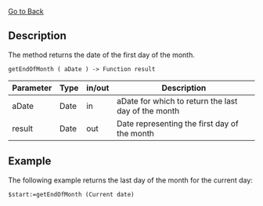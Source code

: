 <!-- getEndOfMonth ( Date ) -> Date
returns date of the last day of the month -->
[Go to Back](../../README.md)

## Description
The method returns the date of the first day of the month.

```4d
getEndOfMonth ( aDate ) -> Function result
```

| Parameter | Type | in/out | Description |
| --------- | ---- | ------ | ----------- |
|  aDate    | Date | in     |  aDate for which to return the last day of the month   |
|  result   | Date | out  | Date representing the first day of the month  |

## Example

The following example returns the last day of the month for the current day:

```4d
$start:=getEndOfMonth (Current date)
```
